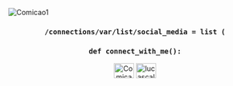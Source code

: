 

<p align="left"> <img src="https://komarev.com/ghpvc/?username=kosolov325&label=Profile%20views&color=0e75b6&style=flat" alt="Comicao1" /> </p>


### <p align="center"> `/connections/var/list/social_media = list (` </p>
### <p align="center"> `def connect_with_me():` </p>
<p align="center"> <a align="center" href="https://twitter.com/kosolov325" target="blank"><img align="center" src="https://raw.githubusercontent.com/rahuldkjain/github-profile-readme-generator/master/src/images/icons/Social/discord.svg" alt="Comicao1" height="30" width="40" /></a>
 <a href="https://linkedin.com/in/lucascalado325" target="blank"><img align="center" src="https://raw.githubusercontent.com/rahuldkjain/github-profile-readme-generator/master/src/images/icons/Social/linked-in-alt.svg" alt="lucascalado325" height="30" width="40" /></a> </p>
 
